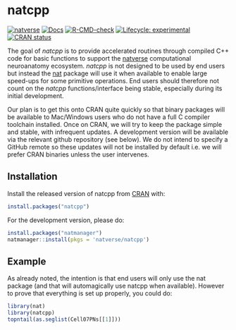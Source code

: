
# natcpp

<!-- badges: start -->
[![natverse](https://img.shields.io/badge/natverse-Part%20of%20the%20natverse-a241b6)](https://natverse.org)
[![Docs](https://img.shields.io/badge/docs-100%25-brightgreen.svg)](https://natverse.org/natcpp/reference/)
[![R-CMD-check](https://github.com/natverse/natcpp/actions/workflows/R-CMD-check.yaml/badge.svg)](https://github.com/natverse/natcpp/actions/workflows/R-CMD-check.yaml)
[![Lifecycle: experimental](https://img.shields.io/badge/lifecycle-experimental-orange.svg)](https://lifecycle.r-lib.org/articles/stages.html#experimental)
[![CRAN status](https://www.r-pkg.org/badges/version/natcpp)](https://CRAN.R-project.org/package=natcpp)
<!-- badges: end -->

The goal of *natcpp* is to provide accelerated routines through compiled C++ 
code for basic functions to support the [natverse](https://natverse.org) 
computational neuroanatomy ecosystem.
*natcpp* is not designed to be used by end users but instead the 
[nat](https://natverse.org/nat/) package will use it when available to enable
large speed-ups for some primitive operations. End users should therefore not 
count on the  *natcpp* functions/interface being stable, especially during its
initial development.

Our plan is to get this onto
CRAN quite quickly so that binary packages will be available to Mac/Windows 
users who do not have a full C compiler toolchain installed. Once on CRAN, 
we will try to keep the package simple and stable, with infrequent
updates. A development version will be available via the relevant github
repository (see below). 
We do not intend to specify a GitHub remote so these updates will not be 
installed by default i.e. we will prefer CRAN binaries unless the user
intervenes.

## Installation

Install the released version of natcpp from [CRAN](https://cran.r-project.org/package=natcpp) with:

``` r
install.packages("natcpp")
```

For the development version, please do:

``` r
install.packages("natmanager")
natmanager::install(pkgs = 'natverse/natcpp')
```


## Example

As already noted, the intention is that end users will only use the nat package
(and that will automagically use natcpp when available). However to prove that
everything is set up properly, you could do:

``` r
library(nat)
library(natcpp)
topntail(as.seglist(Cell07PNs[[1]]))

```
